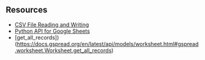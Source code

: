 ## Resources

- [CSV File Reading and Writing](https://docs.python.org/3/library/csv.html)
- [Python API for Google Sheets](https://docs.gspread.org/en/latest/)
- [get_all_records])(https://docs.gspread.org/en/latest/api/models/worksheet.html#gspread.worksheet.Worksheet.get_all_records)